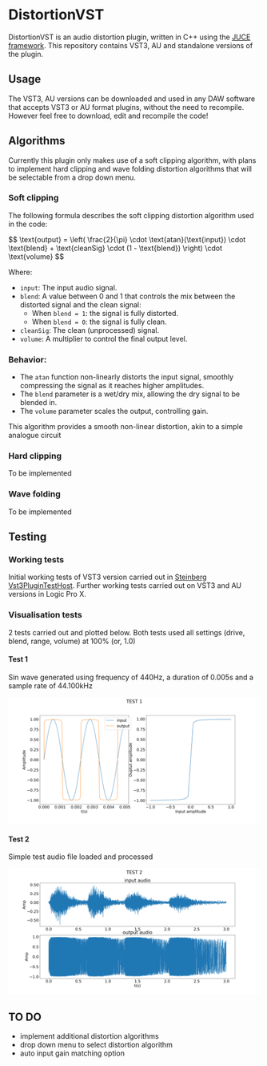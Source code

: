 # DistortionVST

DistortionVST is an audio distortion plugin, written in C++ using the [JUCE framework](https://github.com/juce-framework/JUCE). This repository contains VST3, AU and standalone versions of the plugin.

## Usage
The VST3, AU versions can be downloaded and used in any DAW software that accepts VST3 or AU format plugins, without the need to recompile. However feel free to download, edit and recompile the code!

## Algorithms

Currently this plugin only makes use of a soft clipping algorithm, with plans to implement hard clipping and wave folding distortion algorithms that will be selectable from a drop down menu.

### Soft clipping

The following formula describes the soft clipping distortion algorithm used in the code:

\$$
\text{output} = \left( \frac{2}{\pi} \cdot \text{atan}(\text{input}) \cdot \text{blend} + \text{cleanSig} \cdot (1 - \text{blend}) \right) \cdot \text{volume}
\$$

Where:
- `input`: The input audio signal.
- `blend`: A value between 0 and 1 that controls the mix between the distorted signal and the clean signal:
  - When `blend = 1`: the signal is fully distorted.
  - When `blend = 0`: the signal is fully clean.
- `cleanSig`: The clean (unprocessed) signal.
- `volume`: A multiplier to control the final output level.

### Behavior:
- The `atan` function non-linearly distorts the input signal, smoothly compressing the signal as it reaches higher amplitudes.
- The `blend` parameter is a wet/dry mix, allowing the dry signal to be blended in.
- The `volume` parameter scales the output, controlling gain.

This algorithm provides a smooth non-linear distortion, akin to a simple analogue circuit

### Hard clipping
To be implemented

### Wave folding
To be implemented

## Testing

### Working tests
Initial working tests of VST3 version carried out in [Steinberg Vst3PluginTestHost](https://steinbergmedia.github.io/vst3_dev_portal/pages/What+is+the+VST+3+SDK/Plug-in+Test+Host.html). Further working tests carried out on VST3 and AU versions in Logic Pro X.

### Visualisation tests
2 tests carried out and plotted below. Both tests used all settings (drive, blend, range, volume) at 100% (or, 1.0)

#### Test 1
Sin wave generated using frequency of 440Hz, a duration of 0.005s and a sample rate of 44.100kHz

![Alt text](/test/test_figures/test_fig1.png)

#### Test 2
Simple test audio file loaded and processed

![Alt text](/test/test_figures/test_fig2.png)

## TO DO
- implement additional distortion algorithms
- drop down menu to select distortion algorithm
- auto input gain matching option
